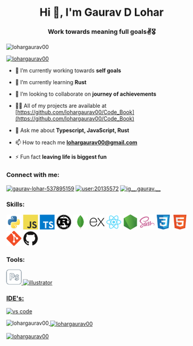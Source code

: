 <h1 align="center">Hi 👋, I'm Gaurav D Lohar</h1>
<h3 align="center">Work towards meaning full goals✌️🎖️</h3>

<p align="left"> <img src="https://komarev.com/ghpvc/?username=lohargaurav00&label=Profile%20views&color=0e75b6&style=flat" alt="lohargaurav00" /> </p>

<p align="left"> <a href="https://github.com/ryo-ma/github-profile-trophy"><img src="https://github-profile-trophy.vercel.app/?username=lohargaurav00" alt="lohargaurav00" /></a> </p>

- 🔭 I’m currently working towards **self goals**

- 🌱 I’m currently learning **Rust**

- 👯 I’m looking to collaborate on **journey of achievements**

- 👨‍💻 All of my projects are available at [https://github.com/lohargaurav00/Code_Book](https://github.com/lohargaurav00/Code_Book)

- 💬 Ask me about **Typescript, JavaScript, Rust**

- 📫 How to reach me **lohargaurav00@gmail.com**

- ⚡ Fun fact **leaving life is biggest fun**

<h3 align="left">Connect with me:</h3>
<p align="left">
<a href="https://linkedin.com/in/gaurav-lohar-537895159" target="blank"><img align="center" src="https://raw.githubusercontent.com/rahuldkjain/github-profile-readme-generator/master/src/images/icons/Social/linked-in-alt.svg" alt="gaurav-lohar-537895159" height="30" width="40" /></a>
<a href="https://stackoverflow.com/users/user:20135572" target="blank"><img align="center" src="https://raw.githubusercontent.com/rahuldkjain/github-profile-readme-generator/master/src/images/icons/Social/stack-overflow.svg" alt="user:20135572" height="30" width="40" /></a>
<a href="https://instagram.com/ig__.gaurav.__" target="blank"><img align="center" src="https://raw.githubusercontent.com/rahuldkjain/github-profile-readme-generator/master/src/images/icons/Social/instagram.svg" alt="ig__.gaurav.__" height="30" width="40" /></a>
</p>

<h3 align="left">Skills:</h3>
<p align="left"><img src="https://raw.githubusercontent.com/devicons/devicon/master/icons/python/python-original.svg" alt="python" width="40" height="40"/> <img src="https://raw.githubusercontent.com/devicons/devicon/master/icons/javascript/javascript-original.svg" alt="javascript" width="40" height="40"/>  <img src="https://raw.githubusercontent.com/devicons/devicon/master/icons/typescript/typescript-original.svg" alt="javascript" width="40" height="40"/> <img src="https://raw.githubusercontent.com/devicons/devicon/master/icons/rust/rust-original.svg" alt="javascript" width="40" height="40"/> <img src="https://raw.githubusercontent.com/devicons/devicon/master/icons/mongodb/mongodb-original.svg" alt="mongodb" width="40" height="40"/> <img src="https://raw.githubusercontent.com/devicons/devicon/master/icons/express/express-original.svg" alt="express" width="40" height="40"/> <img src="https://raw.githubusercontent.com/devicons/devicon/master/icons/react/react-original.svg" alt="react" width="40" height="40"/> <img src="https://raw.githubusercontent.com/devicons/devicon/master/icons/nodejs/nodejs-original.svg" alt="nodejs" width="40" height="40"/> <img src="https://raw.githubusercontent.com/devicons/devicon/master/icons/sass/sass-original.svg" alt="sass" width="40" height="40"/> <img src="https://raw.githubusercontent.com/devicons/devicon/master/icons/css3/css3-original.svg" alt="css3" width="40" height="40"/> <img src="https://raw.githubusercontent.com/devicons/devicon/master/icons/html5/html5-original.svg" alt="html5" width="40" height="40"/> <img src="https://raw.githubusercontent.com/devicons/devicon/master/icons/git/git-original.svg" alt="git" width="40" height="40"/> <img src="https://raw.githubusercontent.com/devicons/devicon/master/icons/github/github-original.svg" alt="github" width="40" height="40"/>  </p>

<h3 align="left">Tools:</h3> 
<p align="left"</a> <a href="https://www.photoshop.com/en" target="_blank" rel="noreferrer"> <img src="https://raw.githubusercontent.com/devicons/devicon/master/icons/photoshop/photoshop-line.svg" alt="photoshop" width="40" height="40"/>  </a> <a href="https://www.adobe.com/in/products/illustrator.html" target="_blank" rel="noreferrer"> <img src="https://www.vectorlogo.zone/logos/adobe_illustrator/adobe_illustrator-icon.svg" alt="illustrator" width="40" height="40"/></p>

<h3 align="left">IDE's:</h3> 
<p align="left"</a> <a href="https://code.visualstudio.com/" target="_blank" rel="noreferrer"> <img src="https://upload.wikimedia.org/wikipedia/commons/9/9a/Visual_Studio_Code_1.35_icon.svg" alt="vs code" width="40" height="40"/></p>

<p><img align="left" src="https://github-readme-stats.vercel.app/api/top-langs?username=lohargaurav00&show_icons=true&locale=en&layout=compact" alt="lohargaurav00" /></p>

<p>&nbsp;<img align="center" src="https://github-readme-stats.vercel.app/api?username=lohargaurav00&show_icons=true&locale=en" alt="lohargaurav00" /></p>

<p><img align="center" src="https://github-readme-streak-stats.herokuapp.com/?user=lohargaurav00&" alt="lohargaurav00" /></p>
